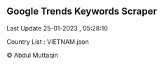 

## Google Trends Keywords Scraper 
 
Last Update 25-01-2023 , 05:28:10

Country List :
VIETNAM.json



© Abdul Muttaqin 
